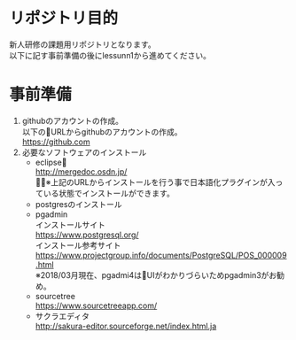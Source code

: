 # リポジトリ目的
新人研修の課題用リポジトリとなります。  
以下に記す事前準備の後にlessunn1から進めてください。

# 事前準備
1. githubのアカウントの作成。  
以下のURLからgithubのアカウントの作成。  
https://github.com
2. 必要なソフトウェアのインストール  
    * eclipse  
    http://mergedoc.osdn.jp/  
    ※上記のURLからインストールを行う事で日本語化プラグインが入っている状態でインストールができます。
    * postgresのインストール
    * pgadmin  
    インストールサイト  
    https://www.postgresql.org/    
    インストール参考サイト
    https://www.projectgroup.info/documents/PostgreSQL/POS_000009.html  
    ※2018/03月現在、pgadmi4はUIがわかりづらいためpgadmin3がお勧め。
    * sourcetree  
    https://www.sourcetreeapp.com/
    * サクラエディタ  
    http://sakura-editor.sourceforge.net/index.html.ja
